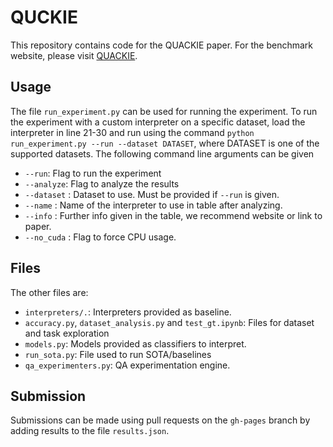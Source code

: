 # QUCKIE
This repository contains code for the QUACKIE paper. For the benchmark website, please visit [QUACKIE](link).

## Usage
The file `run_experiment.py` can be used for running the experiment. To run the experiment with a custom interpreter on a specific dataset, load the interpreter in line 21-30 and run using the command `python run_experiment.py --run --dataset DATASET`, where DATASET is one of the supported datasets. The following command line arguments can be given
- `--run`: Flag to run the experiment
- `--analyze`: Flag to analyze the results
- `--dataset` : Dataset to use. Must be provided if `--run` is given.
- `--name` : Name of the interpreter to use in table after analyzing.
- `--info` : Further info given in the table, we recommend website or link to paper.
- `--no_cuda` : Flag to force CPU usage.

## Files
The other files are:
- `interpreters/.`: Interpreters provided as baseline.
- `accuracy.py`, `dataset_analysis.py` and `test_gt.ipynb`: Files for dataset and task exploration
- `models.py`: Models provided as classifiers to interpret.
- `run_sota.py`: File used to run SOTA/baselines
- `qa_experimenters.py`: QA experimentation engine.

## Submission
Submissions can be made using pull requests on the `gh-pages` branch by adding results to the file `results.json`.
